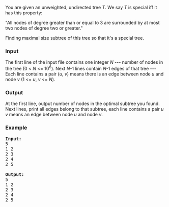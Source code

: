<p>You are given an unweighted, undirected tree <i>T</i>.
We say <i>T</i> is special iff it has this property: </p>

<p>"All nodes of degree greater than or equal to 3 are surrounded by at most two nodes of degree two or greater."</p>

<p>Finding maximal size subtree of this tree so that it's a special tree. </p>

<h3>Input</h3>
<p>The first line of the input file contains one integer <i>N</i> --- number of nodes in the tree
(0 &lt; <i>N</i> &lt;= 10<sup>6</sup>). Next <i>N</i>-1 lines contain <i>N</i>-1 edges of that tree --- Each line contains a pair (<i>u</i>, <i>v</i>) means
there is an edge between node <i>u</i> and node <i>v</i> (1 &lt;= <i>u</i>, <i>v</i> &lt;= <i>N</i>).
</p>

<h3>Output</h3>
<p>At the first line, output number of nodes in the optimal subtree you found.
Next lines, print all edges belong to that subtree, each line contains a pair <i>u</i> <i>v</i> means an edge between node <i>u</i> and node <i>v</i>.
</p>

<h3>Example</h3>

<pre><b>Input:</b>
5
1 2
2 3
2 4
2 5

<b>Output:</b>
5
1 2
2 3
2 4
2 5
</pre>